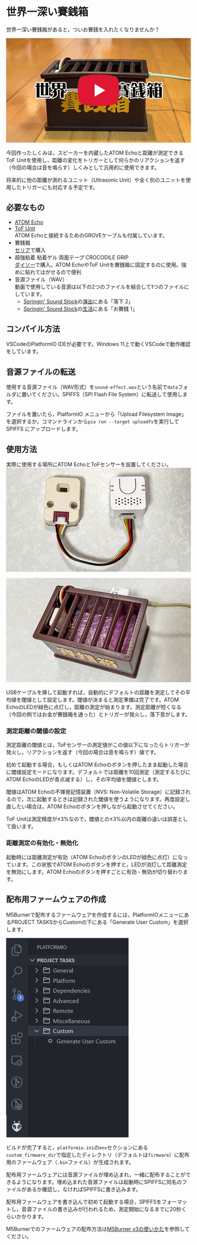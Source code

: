 # 世界一深い賽銭箱

世界一深い賽銭箱があると，ついお賽銭を入れたくなりませんか？

[![世界一深い賽銭箱](/images/the-deepest-offetory-box-youtube.png)](https://youtu.be/5y6eXByXsKY)

今回作ったしくみは，スピーカーを内蔵したATOM Echoと距離が測定できるToF Unitを使用し，距離の変化をトリガーとして何らかのリアクションを返す（今回の場合は音を鳴らす）しくみとして汎用的に使用できます。

将来的に他の距離が測れるユニット（Ultrasonic Unit）や全く別のユニットを使用したトリガーにも対応する予定です。

## 必要なもの

- [ATOM Echo](https://www.switch-science.com/products/6347)
- [ToF Unit](https://www.switch-science.com/products/5219)  
  ATOM Echoと接続するためのGROVEケーブルも付属しています。
- 賽銭箱  
  [セリア](https://www.seria-group.com/)で購入
- 超強粘着 粘着ゲル 両面テープ CROCODILE GRIP  
  [ダイソー](https://www.daiso-sangyo.co.jp/)で購入。ATOM EchoやToF Unitを賽銭箱に固定するのに使用。強めに貼れてはがせるので便利
- 音源ファイル（WAV）  
  動画で使用している音源は以下の2つのファイルを結合して1つのファイルにしています。  
  - [Springin' Sound Stock](https://www.springin.org/sound-stock/)の[演出](https://www.springin.org/sound-stock/category/staging/)にある「落下 2」
  - [Springin' Sound Stock](https://www.springin.org/sound-stock/)の[生活](https://www.springin.org/sound-stock/subcategory/money/)にある「お賽銭 1」

## コンパイル方法

VSCodeのPlatformIO IDEが必要です。Windows 11上で動くVSCodeで動作確認をしています。

## 音源ファイルの転送

使用する音源ファイル（WAV形式）を`sound-effect.wav`という名前で`data`フォルダに置いてください。SPIFFS（SPI Flash File System）に転送して使用します。

ファイルを置いたら，PlatformIO メニューから「Upload Filesystem Image」を選択するか，コマンドラインから`pio run --target uploadfs`を実行してSPIFFS にアップロードします。

## 使用方法

実際に使用する場所にATOM EchoとToFセンサーを設置してください。
![接続例](/images/assembled-image.png)

![設置例](/images/installed-image.png)

USBケーブルを挿して起動すれば，自動的にデフォルトの距離を測定してその平均値を閾値として設定します。閾値が決まると測定準備は完了です。ATOM EchoのLEDが緑色に点灯し，距離の測定が始まります。測定距離が短くなる（今回の例ではお金が賽銭箱を通った）とトリガーが発火し，落下音がします。

### 測定距離の閾値の設定

測定距離の閾値とは，ToFセンサーの測定値がこの値以下になったらトリガーが発火し，リアクションを返す（今回の場合は音を鳴らす）値です。

初めて起動する場合，もしくはATOM Echoのボタンを押したまま起動した場合に閾値設定モードになります。デフォルトでは距離を10回測定（測定するたびにATOM EchoのLEDが青点滅する）し，その平均値を閾値とします。

閾値はATOM Echoの不揮発記憶装置（NVS: Non-Volatile Storage）に記録されるので，次に起動するときは記録された閾値を使うようになります。再度設定し直したい場合は，ATOM Echoのボタンを押しながら起動させてください。

ToF Unitは測定精度が±3%なので，閾値との±3%以内の距離の違いは誤差として扱います。

### 距離測定の有効化・無効化

起動時には距離測定が有効（ATOM EchoのボタンのLEDが緑色に点灯）になっています。この状態でATOM Echoのボタンを押すと，LEDが消灯して距離測定を無効にします。ATOM Echoのボタンを押すごとに有効・無効が切り替わります。

## 配布用ファームウェアの作成

M5Burnerで配布するファームウェアを作成するには，PlatformIOメニューにあるPROJECT TASKSからCustomの下にある「Generate User Custom」を選択します。

![Generate User Customの選択](/images/generate-user-custom.png)

ビルドが完了すると，`platformio.ini`の`env`セクションにある`custom_firmware_dir`で指定したディレクトリ（デフォルトは`firmware`）に配布用のファームウェア（`.bin`ファイル）が生成されます。

配布用ファームウェアには音源ファイルが埋め込まれ，一緒に配布することができるようになります。埋め込まれた音源ファイルは起動時にSPIFFSに同名のファイルがあるか確認し，なければSPIFFSに書き込みます。

配布用ファームウェアを書き込んで初めて起動する場合，SPIFFSをフォーマットし，音源ファイルの書き込みが行われるため，測定開始になるまでに20秒くらいかかります。

M5Burnerでのファームウェアの配布方法は[M5Burner v3の使いかた](https://zenn.dev/saitotetsuya/articles/m5stack_m5burner_v3)を参照してください。
